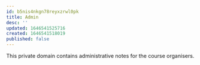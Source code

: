 ```yaml
---
id: b5nis4nkgn78reyxzrwl0pk
title: Admin
desc: ''
updated: 1646541525716
created: 1646541518019
published: false
---
```


This private domain contains administrative notes for the course organisers.